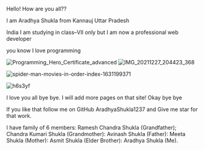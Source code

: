 Hello! How are you all??

I am Aradhya Shukla from Kannauj 
 Uttar Pradesh 
 
 India
 I am studying in class–VII only but I am now a professional web developer 
 
 you know I love programming 
 
  ![Programming_Hero_Certificate_advanced](https://user-images.githubusercontent.com/90599858/152738750-323a4ca0-6357-49ca-bd89-de97b1d47ed4.jpg)
![IMG_20211227_204423_368](https://user-images.githubusercontent.com/90599858/152738857-88200c79-56ad-4d27-8fba-1ce089064973.jpg)


![spider-man-movies-in-order-index-1631199371](https://user-images.githubusercontent.com/90599858/152743208-f40802ea-ccc5-4607-9527-aba021e9908b.jpeg)

![h6s3yf](https://user-images.githubusercontent.com/90599858/152743388-fa331fdb-209a-41ee-8092-8ad8baa4e4a6.jpg)




I love you all bye bye. I will add more pages on that site! Okay bye bye 

If you like that follow me on GitHub AradhyaShukla1237 
and Give me star for that work.

I have family of 6 members: Ramesh Chandra Shukla (Grandfather); Chandra Kumari Shukla (Grandmother): Avinash Shukla (Father): Meeta Shukla (Mother): Asmit Shukla (Elder Brother): Aradhya Shukla (Me).




